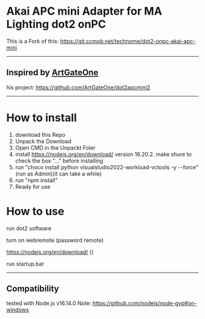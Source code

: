 # Akai APC mini Adapter for MA Lighting dot2 onPC

This is a Fork of this: https://git.ccmob.net/technome/dot2-onpc-akai-apc-mini 

---

## Inspired by [ArtGateOne](https://github.com/ArtGateOne)

his project: https://github.com/ArtGateOne/dot2apcmini2

---

# How to install

1. download this Repo
2. Unpack the Download
3. Open CMD in the Unpackt Foler
4. install https://nodejs.org/en/download/ version 16.20.2. make shure to check the box "..." before installing
5. run "choco install python visualstudio2022-workload-vctools -y --force" (run as Admin)(it can take a while)
6. run "npm install"
7. Ready for use

# How to use

run dot2 software

turn on webremote (password remote)

https://nodejs.org/en/download/ ()


run startup.bat

---

## Compatibility

tested with Node.js v16.14.0
Note: https://github.com/nodejs/node-gyp#on-windows
